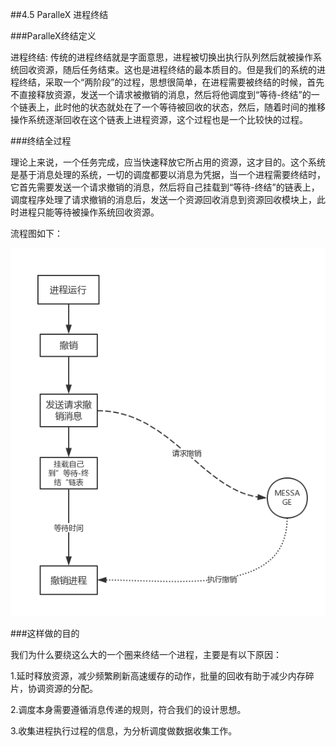 ##4.5 ParalleX 进程终结

###ParalleX终结定义

进程终结: 传统的进程终结就是字面意思，进程被切换出执行队列然后就被操作系统回收资源，随后任务结束。这也是进程终结的最本质目的。但是我们的系统的进程终结，采取一个“两阶段”的过程，思想很简单，在进程需要被终结的时候，首先不直接释放资源，发送一个请求被撤销的消息，然后将他调度到“等待-终结”的一个链表上，此时他的状态就处在了一个等待被回收的状态，然后，随着时间的推移操作系统逐渐回收在这个链表上进程资源，这个过程也是一个比较快的过程。

###终结全过程

理论上来说，一个任务完成，应当快速释放它所占用的资源，这才目的。这个系统是基于消息处理的系统，一切的调度都要以消息为凭据，当一个进程需要终结时，它首先需要发送一个请求撤销的消息，然后将自己挂载到“等待-终结”的链表上，调度程序处理了请求撤销的消息后，发送一个资源回收消息到资源回收模块上，此时进程只能等待被操作系统回收资源。

流程图如下：

![ss](./image/终结进程的过程.png)


###这样做的目的

我们为什么要绕这么大的一个圈来终结一个进程，主要是有以下原因：

1.延时释放资源，减少频繁刷新高速缓存的动作，批量的回收有助于减少内存碎片，协调资源的分配。

2.调度本身需要遵循消息传递的规则，符合我们的设计思想。

3.收集进程执行过程的信息，为分析调度做数据收集工作。
